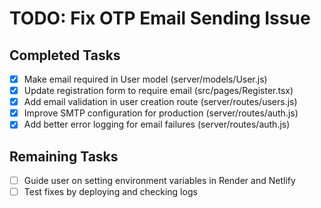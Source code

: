 # TODO: Fix OTP Email Sending Issue

## Completed Tasks
- [x] Make email required in User model (server/models/User.js)
- [x] Update registration form to require email (src/pages/Register.tsx)
- [x] Add email validation in user creation route (server/routes/users.js)
- [x] Improve SMTP configuration for production (server/routes/auth.js)
- [x] Add better error logging for email failures (server/routes/auth.js)

## Remaining Tasks
- [ ] Guide user on setting environment variables in Render and Netlify
- [ ] Test fixes by deploying and checking logs
